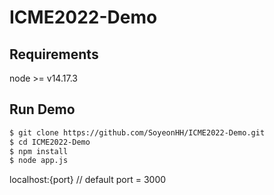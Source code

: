 # ICME2022-Demo

## Requirements
node >= v14.17.3

## Run Demo
``` bash
$ git clone https://github.com/SoyeonHH/ICME2022-Demo.git
$ cd ICME2022-Demo
$ npm install
$ node app.js
```

localhost:{port} // default port = 3000